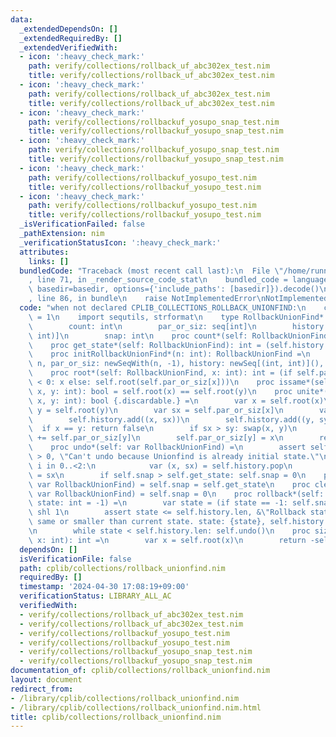 ```yaml
---
data:
  _extendedDependsOn: []
  _extendedRequiredBy: []
  _extendedVerifiedWith:
  - icon: ':heavy_check_mark:'
    path: verify/collections/rollback_uf_abc302ex_test.nim
    title: verify/collections/rollback_uf_abc302ex_test.nim
  - icon: ':heavy_check_mark:'
    path: verify/collections/rollback_uf_abc302ex_test.nim
    title: verify/collections/rollback_uf_abc302ex_test.nim
  - icon: ':heavy_check_mark:'
    path: verify/collections/rollbackuf_yosupo_snap_test.nim
    title: verify/collections/rollbackuf_yosupo_snap_test.nim
  - icon: ':heavy_check_mark:'
    path: verify/collections/rollbackuf_yosupo_snap_test.nim
    title: verify/collections/rollbackuf_yosupo_snap_test.nim
  - icon: ':heavy_check_mark:'
    path: verify/collections/rollbackuf_yosupo_test.nim
    title: verify/collections/rollbackuf_yosupo_test.nim
  - icon: ':heavy_check_mark:'
    path: verify/collections/rollbackuf_yosupo_test.nim
    title: verify/collections/rollbackuf_yosupo_test.nim
  _isVerificationFailed: false
  _pathExtension: nim
  _verificationStatusIcon: ':heavy_check_mark:'
  attributes:
    links: []
  bundledCode: "Traceback (most recent call last):\n  File \"/home/runner/.local/lib/python3.10/site-packages/onlinejudge_verify/documentation/build.py\"\
    , line 71, in _render_source_code_stat\n    bundled_code = language.bundle(stat.path,\
    \ basedir=basedir, options={'include_paths': [basedir]}).decode()\n  File \"/home/runner/.local/lib/python3.10/site-packages/onlinejudge_verify/languages/nim.py\"\
    , line 86, in bundle\n    raise NotImplementedError\nNotImplementedError\n"
  code: "when not declared CPLIB_COLLECTIONS_ROLLBACK_UNIONFIND:\n    const CPLIB_COLLECTIONS_ROLLBACK_UNIONFIND*\
    \ = 1\n    import sequtils, strformat\n    type RollbackUnionFind* = object\n\
    \        count: int\n        par_or_siz: seq[int]\n        history: seq[(int,\
    \ int)]\n        snap: int\n    proc count*(self: RollbackUnionFind): int = self.count\n\
    \    proc get_state*(self: RollbackUnionFind): int = (self.history.len shr 1)\n\
    \    proc initRollbackUnionFind*(n: int): RollbackUnionFind =\n        RollbackUnionFind(count:\
    \ n, par_or_siz: newSeqWith(n, -1), history: newSeq[(int, int)](), snap: 0)\n\
    \    proc root*(self: RollbackUnionFind, x: int): int = (if self.par_or_siz[x]\
    \ < 0: x else: self.root(self.par_or_siz[x]))\n    proc issame*(self: RollbackUnionFind,\
    \ x, y: int): bool = self.root(x) == self.root(y)\n    proc unite*(self: var RollbackUnionFind,\
    \ x, y: int): bool {.discardable.} =\n        var x = self.root(x)\n        var\
    \ y = self.root(y)\n        var sx = self.par_or_siz[x]\n        var sy = self.par_or_siz[y]\n\
    \        self.history.add((x, sx))\n        self.history.add((y, sy))\n      \
    \  if x == y: return false\n        if sx > sy: swap(x, y)\n        self.par_or_siz[x]\
    \ += self.par_or_siz[y]\n        self.par_or_siz[y] = x\n        return true\n\
    \    proc undo*(self: var RollbackUnionFind) =\n        assert self.history.len\
    \ > 0, \"Can't undo because Unionfind is already initial state.\"\n        for\
    \ i in 0..<2:\n            var (x, sx) = self.history.pop\n            self.par_or_siz[x]\
    \ = sx\n        if self.snap > self.get_state: self.snap = 0\n    proc snapshot*(self:\
    \ var RollbackUnionFind) = self.snap = self.get_state\n    proc clear_snapshot*(self:\
    \ var RollbackUnionFind) = self.snap = 0\n    proc rollback*(self: var RollbackUnionFind,\
    \ state: int = -1) =\n        var state = (if state == -1: self.snap else: state)\
    \ shl 1\n        assert state <= self.history.len, &\"Rollback state must be the\
    \ same or smaller than current state. state: {state}, self.history.len: {self.history.len}\"\
    \n        while state < self.history.len: self.undo()\n    proc siz*(self: RollbackUnionFind,\
    \ x: int): int =\n        var x = self.root(x)\n        return -self.par_or_siz[x]\n"
  dependsOn: []
  isVerificationFile: false
  path: cplib/collections/rollback_unionfind.nim
  requiredBy: []
  timestamp: '2024-04-30 17:08:19+09:00'
  verificationStatus: LIBRARY_ALL_AC
  verifiedWith:
  - verify/collections/rollback_uf_abc302ex_test.nim
  - verify/collections/rollback_uf_abc302ex_test.nim
  - verify/collections/rollbackuf_yosupo_test.nim
  - verify/collections/rollbackuf_yosupo_test.nim
  - verify/collections/rollbackuf_yosupo_snap_test.nim
  - verify/collections/rollbackuf_yosupo_snap_test.nim
documentation_of: cplib/collections/rollback_unionfind.nim
layout: document
redirect_from:
- /library/cplib/collections/rollback_unionfind.nim
- /library/cplib/collections/rollback_unionfind.nim.html
title: cplib/collections/rollback_unionfind.nim
---
```

